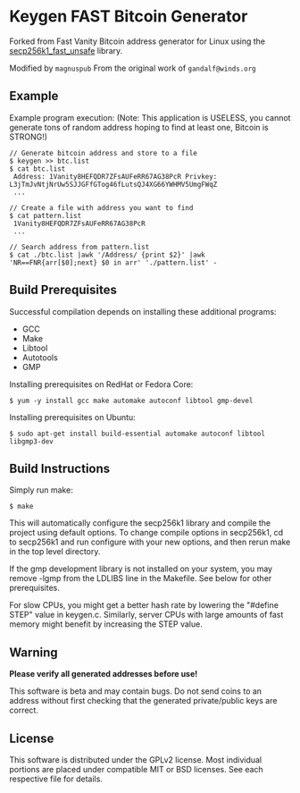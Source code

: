 Keygen FAST Bitcoin Generator
===============

Forked from Fast Vanity Bitcoin address generator for Linux using the
[secp256k1_fast_unsafe](https://github.com/llamasoft/secp256k1_fast_unsafe) library.

Modified by `magnuspub` From the original work of `gandalf@winds.org`

Example
-------
Example program execution:
(Note: This application is USELESS, you cannot generate tons of random address
       hoping to find at least one, Bitcoin is STRONG!)

    // Generate bitcoin address and store to a file
    $ keygen >> btc.list
    $ cat btc.list
     Address: 1Vanity8HEFQDR7ZFsAUFeRR67AG38PcR Privkey: L3jTmJvNtjNrUw5SJJGFfGTog46fLutsQJ4XG66YWHMV5UmgFWqZ
     ...
    
    // Create a file with address you want to find
    $ cat pattern.list
     1Vanity8HEFQDR7ZFsAUFeRR67AG38PcR
     ...
     
    // Search address from pattern.list 
    $ cat ./btc.list |awk '/Address/ {print $2}' |awk 'NR==FNR{arr[$0];next} $0 in arr' './pattern.list' -

Build Prerequisites
-------------------
Successful compilation depends on installing these additional programs:

* GCC
* Make
* Libtool
* Autotools
* GMP

Installing prerequisites on RedHat or Fedora Core:

    $ yum -y install gcc make automake autoconf libtool gmp-devel

Installing prerequisites on Ubuntu:

    $ sudo apt-get install build-essential automake autoconf libtool libgmp3-dev

Build Instructions
------------------
Simply run make:

    $ make

This will automatically configure the secp256k1 library and compile the
project using default options. To change compile options in secp256k1, cd to
secp256k1 and run configure with your new options, and then rerun make in the
top level directory.

If the gmp development library is not installed on your system, you may remove
-lgmp from the LDLIBS line in the Makefile. See below for other prerequisites.

For slow CPUs, you might get a better hash rate by lowering the "#define STEP"
value in keygen.c. Similarly, server CPUs with large amounts of fast memory
might benefit by increasing the STEP value.

Warning
-------
**Please verify all generated addresses before use!**

This software is beta and may contain bugs. Do not send coins to an address
without first checking that the generated private/public keys are correct.

License
-------
This software is distributed under the GPLv2 license. Most individual portions
are placed under compatible MIT or BSD licenses. See each respective file for
details.

